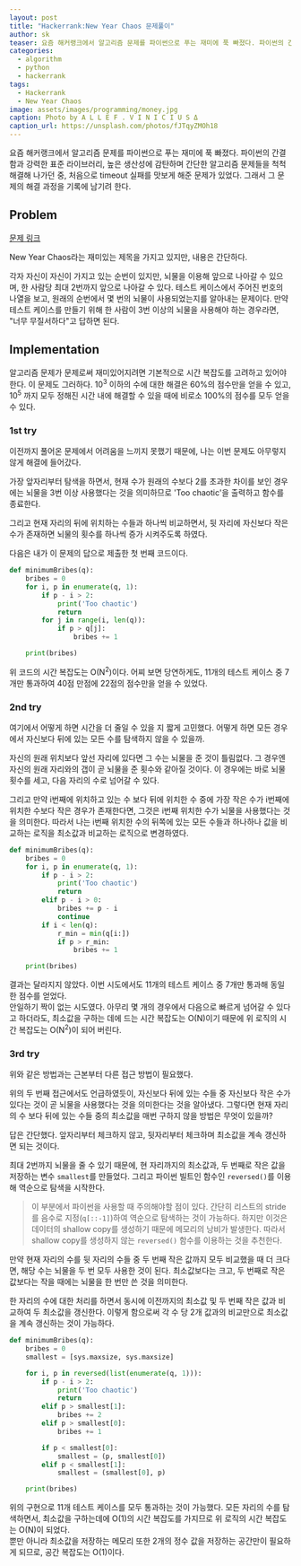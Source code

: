 ```yaml
---
layout: post
title: "Hackerrank:New Year Chaos 문제풀이"
author: sk
teaser: 요즘 해커랭크에서 알고리즘 문제를 파이썬으로 푸는 재미에 푹 빠졌다. 파이썬의 간결함과 강력한 표준 라이브러리, 높은 생산성에 감탄하며 간단한 알고리즘 문제들을 척척 처리하던 중, 처음으로 timeout 실패를 맛보게 해준 문제가 있었다. 그래서 그 문제의 해결 과정을 기록에 남기려 한다.
categories:
  - algorithm
  - python
  - hackerrank
tags:
  - Hackerrank
  - New Year Chaos
image: assets/images/programming/money.jpg
caption: Photo by A L L E F . V I N I C I U S Δ
caption_url: https://unsplash.com/photos/fJTqyZMOh18
---
```

요즘 해커랭크에서 알고리즘 문제를 파이썬으로 푸는 재미에 푹 빠졌다. 파이썬의 간결함과 강력한 표준 라이브러리, 높은 생산성에 감탄하며 간단한 알고리즘 문제들을 척척 해결해 나가던 중, 처음으로 timeout 실패를 맛보게 해준 문제가 있었다. 그래서 그 문제의 해결 과정을 기록에 남기려 한다.

## Problem
[문제 링크][1]

New Year Chaos라는 재미있는 제목을 가지고 있지만, 내용은 간단하다.

각자 자신이 자신이 가지고 있는 순번이 있지만, 뇌물을 이용해 앞으로 나아갈 수 있으며, 한 사람당 최대 2번까지 앞으로 나아갈 수 있다.
테스트 케이스에서 주어진 번호의 나열을 보고, 원래의 순번에서 몇 번의 뇌물이 사용되었는지를 알아내는 문제이다. 만약 테스트 케이스를 만들기 위해 한 사람이 3번 이상의 뇌물을 사용해야 하는 경우라면, "너무 무질서하다"고 답하면 된다.

## Implementation
알고리즘 문제가 문제로써 재미있어지려면 기본적으로 시간 복잡도를 고려하고 있어야 한다.
이 문제도 그러하다. 10<sup>3</sup> 이하의 수에 대한 해결은 60%의 점수만을 얻을 수 있고, 10<sup>5</sup> 까지 모두 정해진 시간 내에 해결할 수 있을 때에 비로소 100%의 점수를 모두 얻을 수 있다.

### 1st try
이전까지 풀어온 문제에서 어려움을 느끼지 못했기 때문에, 나는 이번 문제도 아무렇지 않게 해결에 들어갔다.

가장 앞자리부터 탐색을 하면서, 현재 수가 원래의 수보다 2를 초과한 차이를 보인 경우에는 뇌물을 3번 이상 사용했다는 것을 의미하므로 'Too chaotic'을 출력하고 함수를 종료한다.

그리고 현재 자리의 뒤에 위치하는 수들과 하나씩 비교하면서, 뒷 자리에 자신보다 작은 수가 존재하면 뇌물의 횟수를 하나씩 증가 시켜주도록 하였다.

다음은 내가 이 문제의 답으로 제출한 첫 번째 코드이다.
```py
def minimumBribes(q):
    bribes = 0
    for i, p in enumerate(q, 1):
        if p - i > 2:
            print('Too chaotic')
            return
        for j in range(i, len(q)):
            if p > q[j]:
                bribes += 1

    print(bribes)
```
위 코드의 시간 복잡도는 O(N<sup>2</sup>)이다. 어찌 보면 당연하게도, 11개의 테스트 케이스 중 7개만 통과하여 40점 만점에 22점의 점수만을 얻을 수 있었다.

### 2nd try
여기에서 어떻게 하면 시간을 더 줄일 수 있을 지 짧게 고민했다. 어떻게 하면 모든 경우에서 자신보다 뒤에 있는 모든 수를 탐색하지 않을 수 있을까.

자신의 원래 위치보다 앞선 자리에 있다면 그 수는 뇌물을 준 것이 틀림없다. 그 경우엔 자신의 원래 자리와의 갭이 곧 뇌물을 준 횟수와 같아질 것이다. 이 경우에는 바로 뇌물 횟수를 세고, 다음 자리의 수로 넘어갈 수 있다.

그리고 만약 i번째에 위치하고 있는 수 보다 뒤에 위치한 수 중에 가장 작은 수가 i번째에 위치한 수보다 작은 경우가 존재한다면, 그것은 i번째 위치한 수가 뇌물을 사용했다는 것을 의미한다. 따라서 나는 i번째 위치한 수의 뒤쪽에 있는 모든 수들과 하나하나 값을 비교하는 로직을 최소값과 비교하는 로직으로 변경하였다.

```py
def minimumBribes(q):
    bribes = 0
    for i, p in enumerate(q, 1):
        if p - i > 2:
            print('Too chaotic')
            return
        elif p - i > 0:
            bribes += p - i
            continue
        if i < len(q):
            r_min = min(q[i:])
            if p > r_min:
                bribes += 1

    print(bribes)
```
결과는 달라지지 않았다. 이번 시도에서도 11개의 테스트 케이스 중 7개만 통과해 동일한 점수를 얻었다.  
안일하기 짝이 없는 시도였다. 아무리 몇 개의 경우에서 다음으로 빠르게 넘어갈 수 있다고 하더라도, 최소값을 구하는 데에 드는 시간 복잡도는 O(N)이기 때문에 위 로직의 시간 복잡도는 O(N<sup>2</sup>)이 되어 버린다.

### 3rd try
위와 같은 방법과는 근본부터 다른 접근 방법이 필요했다.

위의 두 번째 접근에서도 언급하였듯이, 자신보다 뒤에 있는 수들 중 자신보다 작은 수가 있다는 것이 곧 뇌물을 사용했다는 것을 의미한다는 것을 알아냈다.
그렇다면 현재 자리의 수 보다 뒤에 있는 수들 중의 최소값을 매번 구하지 않을 방법은 무엇이 있을까?

답은 간단했다. 앞자리부터 체크하지 않고, 뒷자리부터 체크하며 최소값을 계속 갱신하면 되는 것이다.

최대 2번까지 뇌물을 줄 수 있기 때문에, 현 자리까지의 최소값과, 두 번째로 작은 값을 저장하는 변수 `smallest`를 만들었다. 그리고 파이썬 빌트인 함수인 `reversed()`를 이용해 역순으로 탐색을 시작한다.
> 이 부분에서 파이썬을 사용할 때 주의해야할 점이 있다. 간단히 리스트의 stride를 음수로 지정(`q[::-1]`)하여 역순으로 탐색하는 것이 가능하다. 하지만 이것은 데이터의 shallow copy를 생성하기 때문에 메모리의 낭비가 발생한다. 따라서 shallow copy를 생성하지 않는 `reversed()` 함수를 이용하는 것을 추천한다.

만약 현재 자리의 수를 뒷 자리의 수들 중 두 번째 작은 값까지 모두 비교했을 때 더 크다면, 해당 수는 뇌물을 두 번 모두 사용한 것이 된다. 최소값보다는 크고, 두 번째로 작은 값보다는 작을 때에는 뇌물을 한 번만 쓴 것을 의미한다.

한 자리의 수에 대한 처리를 하면서 동시에 이전까지의 최소값 및 두 번째 작은 값과 비교하여 두 최소값을 갱신한다. 이렇게 함으로써 각 수 당 2개 값과의 비교만으로 최소값을 계속 갱신하는 것이 가능하다.
```py
def minimumBribes(q):
    bribes = 0
    smallest = [sys.maxsize, sys.maxsize]

    for i, p in reversed(list(enumerate(q, 1))):
        if p - i > 2:
            print('Too chaotic')
            return
        elif p > smallest[1]:
            bribes += 2
        elif p > smallest[0]:
            bribes += 1

        if p < smallest[0]:
            smallest = (p, smallest[0])
        elif p < smallest[1]:
            smallest = (smallest[0], p)

    print(bribes)
```
위의 구현으로 11개 테스트 케이스를 모두 통과하는 것이 가능했다. 모든 자리의 수를 탐색하면서, 최소값을 구하는데에 O(1)의 시간 복잡도를 가지므로 위 로직의 시간 복잡도는 O(N)이 되었다.  
뿐만 아니라 최소값을 저장하는 메모리 또한 2개의 정수 값을 저장하는 공간만이 필요하게 되므로, 공간 복잡도는 O(1)이다.

[1]: https://www.hackerrank.com/challenges/new-year-chaos/problem
